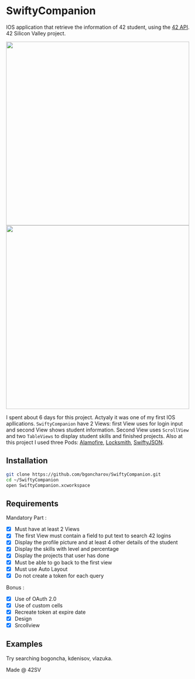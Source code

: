 # SwiftyCompanion
IOS application that retrieve the information of 42 student, using the [42 API](https://api.intra.42.fr/apidoc). 42 Silicon Valley project.

<img src="https://github.com/bgoncharov/Images/blob/master/SwiftyCompanion/gif/1.gif" height="500">
<img src="https://github.com/bgoncharov/Images/blob/master/SwiftyCompanion/gif/2.gif" height="500">

I spent about 6 days for this project. Actyaly it was one of my first IOS apllications. 
`SwiftyCompanion` have 2 Views: first View uses for login input and second View shows student information. Second View uses `ScrollView` and two `TableViews` to display student skills and finished projects. Also at this project I used three Pods: [Alamofire](https://github.com/Alamofire/Alamofire), [Locksmith](https://github.com/Alamofire/Alamofire), [SwiftyJSON](https://github.com/SwiftyJSON/SwiftyJSON).

## Installation

```bash
git clone https://github.com/bgoncharov/SwiftyCompanion.git
cd ~/SwiftyCompanion
open SwiftyCompanion.xcworkspace
```

## Requirements

Mandatory Part :

- [x] Must have at least 2 Views
- [x] The first View must contain a field to put text to search 42 logins
- [x] Display the profile picture and at least 4 other details of the student
- [x] Display the skills with level and percentage
- [x] Display the projects that user has done
- [x] Must be able to go back to the first view
- [x] Must use Auto Layout
- [x] Do not create a token for each query
 
Bonus :

- [x] Use of OAuth 2.0
- [x] Use of custom cells
- [x] Recreate token at expire date
- [x] Design
- [x] Srcollview

## Examples

Try searching bogoncha, kdenisov, vlazuka.

Made @ 42SV
